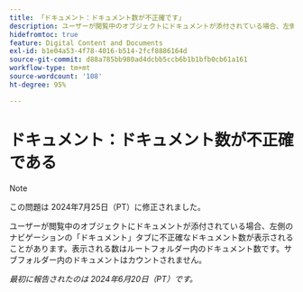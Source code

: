 ```yaml
---
title: 「ドキュメント：ドキュメント数が不正確です」
description: ユーザーが閲覧中のオブジェクトにドキュメントが添付されている場合、左側のナビゲーションの「ドキュメント」タブに不正確なドキュメント数が表示されることがあります。表示される数はルートフォルダー内のドキュメント数です。サブフォルダー内のドキュメントはカウントされません。
hidefromtoc: true
feature: Digital Content and Documents
exl-id: b1e04a53-4f78-4016-b514-2fcf8886164d
source-git-commit: d88a785bb980ad4dcbb5ccb6b1b1bfb0cb61a161
workflow-type: tm+mt
source-wordcount: '108'
ht-degree: 95%

---
```


# ドキュメント：ドキュメント数が不正確である

>[!NOTE]
>
>この問題は 2024年7月25日（PT）に修正されました。

ユーザーが閲覧中のオブジェクトにドキュメントが添付されている場合、左側のナビゲーションの「ドキュメント」タブに不正確なドキュメント数が表示されることがあります。表示される数はルートフォルダー内のドキュメント数です。サブフォルダー内のドキュメントはカウントされません。

_最初に報告されたのは 2024年6月20日（PT）です。_
